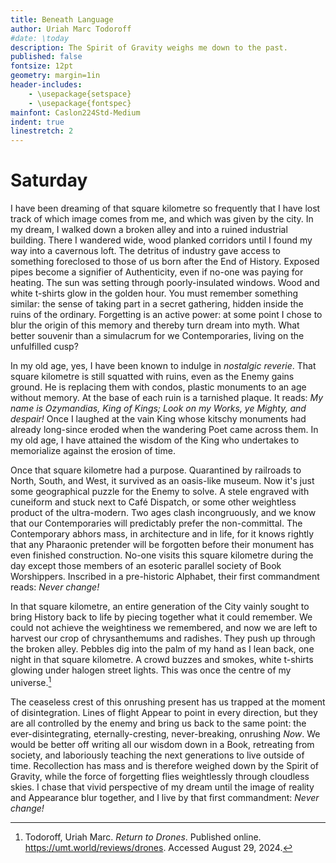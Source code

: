 ```yaml
---
title: Beneath Language
author: Uriah Marc Todoroff
#date: \today
description: The Spirit of Gravity weighs me down to the past.
published: false
fontsize: 12pt
geometry: margin=1in
header-includes:
	- \usepackage{setspace}
	- \usepackage{fontspec}
mainfont: Caslon224Std-Medium
indent: true
linestretch: 2
---
```


# Saturday

I have been dreaming of that square kilometre so frequently that I have lost track of which image comes from me, and which was given by the city. In my dream, I walked down a broken alley and into a ruined industrial building. There I wandered wide, wood planked corridors until I found my way into a cavernous loft. The detritus of industry gave access to something foreclosed to those of us born after the End of History. Exposed pipes become a signifier of Authenticity, even if no-one was paying for heating. The sun was setting through poorly-insulated windows. Wood and white t-shirts glow in the golden hour. You must remember something similar: the sense of taking part in a secret gathering, hidden inside the ruins of the ordinary. Forgetting is an active power: at some point I chose to blur the origin of this memory and thereby turn dream into myth. What better souvenir than a simulacrum for we Contemporaries, living on the unfulfilled cusp? 

In my old age, yes, I have been known to indulge in *nostalgic reverie*. That square kilometre is still squatted with ruins, even as the Enemy gains ground. He is replacing them with condos, plastic monuments to an age without memory. At the base of each ruin is a tarnished plaque. It reads: *My name is Ozymandias, King of Kings; Look on my Works, ye Mighty, and despair!* Once I laughed at the vain King whose kitschy monuments had already long-since eroded when the wandering Poet came across them. In my old age, I have attained the wisdom of the King who undertakes to memorialize against the erosion of time. 

Once that square kilometre had a purpose. Quarantined by railroads to North, South, and West, it survived as an oasis-like museum. Now it's just some geographical puzzle for the Enemy to solve. A stele engraved with cuneiform and stuck next to Café Dispatch, or some other weightless product of the ultra-modern. Two ages clash incongruously, and we know that our Contemporaries will predictably prefer the non-committal. The Contemporary abhors mass, in architecture and in life, for it knows rightly that any Pharaonic pretender will be forgotten before their monument has even finished construction. No-one visits this square kilometre during the day except those members of an esoteric parallel society of Book Worshippers. Inscribed in a pre-historic Alphabet, their first commandment reads: *Never change!* 

In that square kilometre, an entire generation of the City vainly sought to bring History back to life by piecing together what it could remember. We could not achieve the weightiness we remembered, and now we are left to harvest our crop of chrysanthemums and radishes. They push up through the broken alley. Pebbles dig into the palm of my hand as I lean back, one night in that square kilometre. A crowd buzzes and smokes, white t-shirts glowing under halogen street lights. This was once the centre of my universe.[^2] 

The ceaseless crest of this onrushing present has us trapped at the moment of disintegration. Lines of flight Appear to point in every direction, but they are all controlled by the enemy and bring us back to the same point: the ever-disintegrating, eternally-cresting, never-breaking, onrushing *Now*. We would be better off writing all our wisdom down in a Book, retreating from society, and laboriously teaching the next generations to live outside of time. Recollection has mass and is therefore weighed down by the Spirit of Gravity, while the force of forgetting flies weightlessly through cloudless skies. I chase that vivid perspective of my dream until the image of reality and Appearance blur together, and I live by that first commandment: *Never change!*

[^2]: Todoroff, Uriah Marc. *Return to Drones*. Published online. https://umt.world/reviews/drones. Accessed August 29, 2024.
